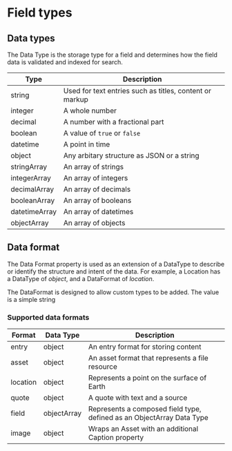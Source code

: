 # Field types

## Data types

The Data Type is the storage type for a field and determines how the field data is validated and indexed for search.

| Type | Description |
| ---- | ----------- |
| string | Used for text entries such as titles, content or markup |
| integer | A whole number |
| decimal | A number with a fractional part |
| boolean | A value of `true` or `false` |
| datetime | A point in time |
| object | Any arbitary structure as JSON or a string |
| stringArray | An array of strings |
| integerArray | An array of integers |
| decimalArray | An array of decimals |
| booleanArray | An array of booleans |
| datetimeArray | An array of datetimes |
| objectArray | An array of objects |

## Data format

The Data Format property is used as an extension of a DataType to describe or identify the structure and intent of the data. For example, a Location has a DataType of *object*, and a DataFormat of *location*. 

The DataFormat is designed to allow custom types to be added. The value is a simple string

### Supported data formats

| Format | Data Type | Description |
| ------ | --------- | ----------- |
| entry | object | An entry format for storing content |
| asset | object | An asset format that represents a file resource |
| location | object | Represents a point on the surface of Earth |
| quote | object | A quote with text and a source |
| field | objectArray |Represents a composed field type, defined as an ObjectArray Data Type |
| image | object | Wraps an Asset with an additional Caption property |
